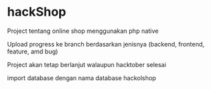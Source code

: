 # hackShop
Project tentang online shop menggunakan php native

Upload progress ke branch berdasarkan jenisnya (backend, frontend, feature, amd bug)

Project akan tetap berlanjut walaupun hacktober selesai

import database dengan nama database hackolshop
